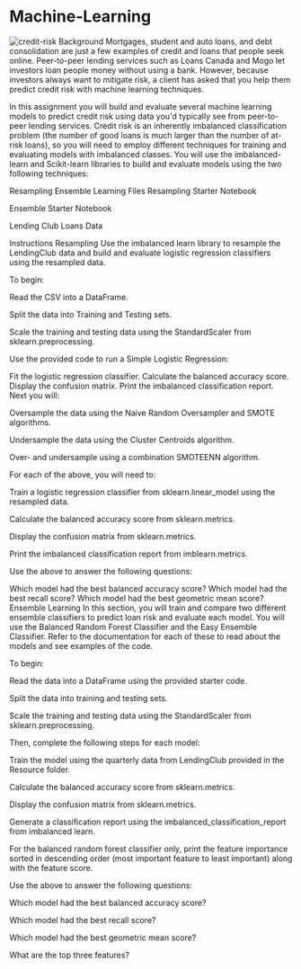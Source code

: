 # Machine-Learning
![credit-risk](https://user-images.githubusercontent.com/71282811/144491579-cb44635f-b06e-4410-b3a3-0ff18ecb3ac7.jpg)
Background
Mortgages, student and auto loans, and debt consolidation are just a few examples of credit and loans that people seek online. Peer-to-peer lending services such as Loans Canada and Mogo let investors loan people money without using a bank. However, because investors always want to mitigate risk, a client has asked that you help them predict credit risk with machine learning techniques.

In this assignment you will build and evaluate several machine learning models to predict credit risk using data you'd typically see from peer-to-peer lending services. Credit risk is an inherently imbalanced classification problem (the number of good loans is much larger than the number of at-risk loans), so you will need to employ different techniques for training and evaluating models with imbalanced classes. You will use the imbalanced-learn and Scikit-learn libraries to build and evaluate models using the two following techniques:

Resampling
Ensemble Learning
Files
Resampling Starter Notebook

Ensemble Starter Notebook

Lending Club Loans Data

Instructions
Resampling
Use the imbalanced learn library to resample the LendingClub data and build and evaluate logistic regression classifiers using the resampled data.

To begin:

Read the CSV into a DataFrame.

Split the data into Training and Testing sets.

Scale the training and testing data using the StandardScaler from sklearn.preprocessing.

Use the provided code to run a Simple Logistic Regression:

Fit the logistic regression classifier.
Calculate the balanced accuracy score.
Display the confusion matrix.
Print the imbalanced classification report.
Next you will:

Oversample the data using the Naive Random Oversampler and SMOTE algorithms.

Undersample the data using the Cluster Centroids algorithm.

Over- and undersample using a combination SMOTEENN algorithm.

For each of the above, you will need to:

Train a logistic regression classifier from sklearn.linear_model using the resampled data.

Calculate the balanced accuracy score from sklearn.metrics.

Display the confusion matrix from sklearn.metrics.

Print the imbalanced classification report from imblearn.metrics.

Use the above to answer the following questions:

Which model had the best balanced accuracy score?
Which model had the best recall score?
Which model had the best geometric mean score?
Ensemble Learning
In this section, you will train and compare two different ensemble classifiers to predict loan risk and evaluate each model. You will use the Balanced Random Forest Classifier and the Easy Ensemble Classifier. Refer to the documentation for each of these to read about the models and see examples of the code.

To begin:

Read the data into a DataFrame using the provided starter code.

Split the data into training and testing sets.

Scale the training and testing data using the StandardScaler from sklearn.preprocessing.

Then, complete the following steps for each model:

Train the model using the quarterly data from LendingClub provided in the Resource folder.

Calculate the balanced accuracy score from sklearn.metrics.

Display the confusion matrix from sklearn.metrics.

Generate a classification report using the imbalanced_classification_report from imbalanced learn.

For the balanced random forest classifier only, print the feature importance sorted in descending order (most important feature to least important) along with the feature score.

Use the above to answer the following questions:

Which model had the best balanced accuracy score?

Which model had the best recall score?

Which model had the best geometric mean score?

What are the top three features?
